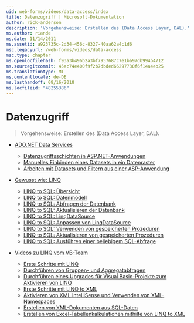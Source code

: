 ```yaml
---
uid: web-forms/videos/data-access/index
title: Datenzugriff | Microsoft-Dokumentation
author: rick-anderson
description: 'Vorgehensweise: Erstellen des (Data Access Layer, DAL).'
ms.author: riande
ms.date: 11/14/2011
ms.assetid: a923735c-2d34-456c-8327-40aa62a4c1d6
msc.legacyurl: /web-forms/videos/data-access
msc.type: chapter
ms.openlocfilehash: f93a3b496b2a3bf7957687c7e1ba97db994b4712
ms.sourcegitcommit: 45ac74e400f9f2b7dbded66297730f6f14a4eb25
ms.translationtype: MT
ms.contentlocale: de-DE
ms.lasthandoff: 08/16/2018
ms.locfileid: "48255386"
---
```

<a name="data-access"></a>Datenzugriff
====================
> Vorgehensweise: Erstellen des (Data Access Layer, DAL).


- [ADO.NET Data Services](adonet-data-services/index.md)

    - [Datenzugriffsschichten in ASP.NET-Anwendungen](adonet-data-services/data-access-layers-in-aspnet-applications.md)
    - [Manuelles Einbinden eines Datasets in ein Datenraster](adonet-data-services/how-to-manually-bind-a-dataset-to-a-datagrid.md)
    - [Arbeiten mit Datasets und Filtern aus einer ASP-Anwendung](adonet-data-services/how-to-work-with-datasets-and-filters-from-an-asp-application.md)
- [Gewusst wie: LINQ](how-do-i-with-linq/index.md)

    - [LINQ to SQL: Übersicht](how-do-i-with-linq/how-do-i-linq-to-sql-overview.md)
    - [LINQ to SQL: Datenmodell](how-do-i-with-linq/how-do-i-linq-to-sql-data-model.md)
    - [LINQ to SQL: Abfragen der Datenbank](how-do-i-with-linq/how-do-i-linq-to-sql-querying-the-database.md)
    - [LINQ to SQL: Aktualisieren der Datenbank](how-do-i-with-linq/how-do-i-linq-to-sql-updating-the-database.md)
    - [LINQ to SQL: LinqDataSource](how-do-i-with-linq/how-do-i-linq-to-sql-linqdatasource.md)
    - [LINQ to SQL: Anpassen von LinqDataSource](how-do-i-with-linq/how-do-i-linq-to-sql-custom-linqdatasource.md)
    - [LINQ to SQL: Verwenden von gespeicherten Prozeduren](how-do-i-with-linq/how-do-i-linq-to-sql-using-stored-procedures.md)
    - [LINQ to SQL: Aktualisieren von gespeicherten Prozeduren](how-do-i-with-linq/how-do-i-linq-to-sql-updating-with-stored-procedures.md)
    - [LINQ to SQL: Ausführen einer beliebigem SQL-Abfrage](how-do-i-with-linq/how-do-i-linq-to-sql-executing-arbitrary-sql.md)
- [Videos zu LINQ vom VB-Team](linq-videos-from-the-vb-team/index.md)

    - [Erste Schritte mit LINQ](linq-videos-from-the-vb-team/how-do-i-get-started-with-linq.md)
    - [Durchführen von Gruppen- und Aggregatabfragen](linq-videos-from-the-vb-team/how-do-i-perform-group-and-aggregate-queries.md)
    - [Durchführen eines Upgrades für Visual Basic-Projekte zum Aktivieren von LINQ](linq-videos-from-the-vb-team/how-do-i-upgrade-visual-basic-projects-to-enable-linq.md)
    - [Erste Schritte mit LINQ to XML](linq-videos-from-the-vb-team/how-do-i-get-started-with-linq-to-xml.md)
    - [Aktivieren von XML IntelliSense und Verwenden von XML-Namespaces](linq-videos-from-the-vb-team/how-do-i-enable-xml-intellisense-and-use-xml-namespaces.md)
    - [Erstellen von XML-Dokumenten aus SQL-Daten](linq-videos-from-the-vb-team/how-do-i-create-xml-documents-from-sql-data.md)
    - [Erstellen von Excel-Tabellenkalkulationen mithilfe von LINQ to XML](linq-videos-from-the-vb-team/how-do-i-create-excel-spreadsheets-using-linq-to-xml.md)

